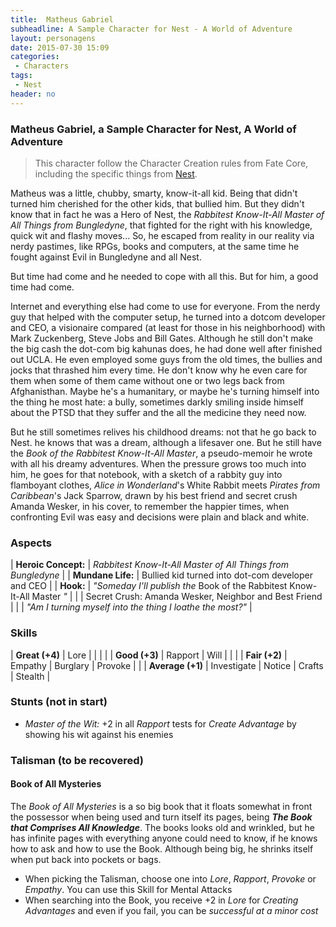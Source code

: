 ```yaml
---
title:  Matheus Gabriel
subheadline: A Sample Character for Nest - A World of Adventure
layout: personagens
date: 2015-07-30 15:09
categories:
 - Characters
tags:
 - Nest
header: no
---
```


### Matheus Gabriel, a Sample Character for Nest, A World of Adventure

>  This character follow the Character  Creation rules from Fate Core,
>  including         the          specific         things         from
>  [Nest][1].

Matheus  was a  little, chubby,  smarty, know-it-all  kid. Being  that
didn't turned him cherished for the  other kids, that bullied him. But
they didn't know  that in fact he  was a Hero of  Nest, the _Rabbitest
Know-It-All Master  of All Things  from Bungledyne_, that  fighted for
the right  with his knowledge, quick  wit and flashy moves...   So, he
escaped from  reality in  our reality via  nerdy pastimes,  like RPGs,
books  and computers,  at  the same  time he  fought  against Evil  in
Bungledyne and all Nest.

But time had come and he needed to  cope with all this. But for him, a
good time had come.

Internet and everything  else had come to use for  everyone.  From the
nerdy guy that helped with the computer setup, he turned into a dotcom
developer and  CEO, a visionaire compared  (at least for those  in his
neighborhood)  with  Mark  Zuckenberg,  Steve  Jobs  and  Bill  Gates.
Although he  still don't  make the  big cash  the dot-com  big kahunas
does, he had done well after  finished out UCLA. He even employed some
guys from the old times, the bullies and jocks that thrashed him every
time. He don't know  why he even care for them when  some of them came
without  one  or  two  legs  back from  Afghanisthan.   Maybe  he's  a
humanitary, or maybe he's turning himself into the thing he most hate:
a bully, sometimes  darkly smiling inside himself about  the PTSD that
they suffer and the all the medicine they need now.

But he  still sometimes relives his  childhood dreams: not that  he go
back  to Nest.   he  knows  that was  a  dream,  although a  lifesaver
one. But he still have the _Book of the Rabbitest Know-It-All Master_,
a pseudo-memoir  he wrote  with all his  dreamy adventures.   When the
pressure grows  too much into him,  he goes for that  notebook, with a
sketch  of   a  rabbity  guy   into  flamboyant  clothes,   _Alice  in
Wonderland_'s  White  Rabbit  meets _Pirates  from  Caribbean_'s  Jack
Sparrow, drawn by  his best friend and secret crush  Amanda Wesker, in
his cover,  to remember the  happier times, when confronting  Evil was
easy and decisions were plain and black and white.

### Aspects

| **Heroic Concept:** | _Rabbitest Know-It-All Master  of All Things  from Bungledyne_           |
| **Mundane Life:**   | Bullied kid turned into dot-com developer and CEO                        |
| **Hook:**           | _"Someday I'll publish the_ Book of the Rabbitest Know-It-All Master _"_ |
|                     | Secret Crush: Amanda Wesker, Neighbor and Best Friend                    |
|                     | _"Am I turning myself into the thing I loathe the most?"_                |

### Skills

| **Great (+4)**   | Lore        |          |         |         |
| **Good (+3)**    | Rapport     | Will     |         |         |
| **Fair (+2)**    | Empathy     | Burglary | Provoke |         |
| **Average (+1)** | Investigate | Notice   | Crafts  | Stealth |

### Stunts (not in start)

+  _Master  of  the  Wit:_  +2 in  all  _Rapport_  tests  for  _Create
  Advantage_ by showing his wit against his enemies

### Talisman (to be recovered)

#### Book of All Mysteries

The _Book of All  Mysteries_ is a so big book  that it floats somewhat
in front  the possessor  when being  used and  turn itself  its pages,
being _**The  Book that Comprises  All Knowledge**_.  The  books looks
old and  wrinkled, but  he has infinite  pages with  everything anyone
could  need to  know,  if he  knows  how to  ask and  how  to use  the
Book. Although being big, he shrinks itself when put back into pockets
or bags.

+  When  picking the  Talisman,  choose  one into  _Lore_,  _Rapport_,
  _Provoke_ or _Empathy_. You can use this Skill for Mental Attacks
+   When  searching into  the  Book,  you  receive  +2 in  _Lore_  for
   _Creating Advantages_ and even if  you fail, you can be _successful
   at a minor cost_

[1]: http://www.drivethrurpg.com/product/153980/Nest--A-World-of-Adventure-for-Fate-Core
